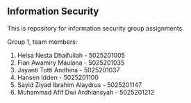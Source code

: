 ## Information Security

This is repository for information security group assignments.

Group 1, team members:
1. Helsa Nesta Dhaifullah - 5025201005
2. Fian Awamiry Maulana - 5025201035
3. Jayanti Totti Andhina - 5025201037
4. Hansen Idden - 5025201100
5. Sayid Ziyad Ibrahim Alaydrus - 5025201147
6. Muhammad Afif Dwi Ardhiansyah - 5025201212
